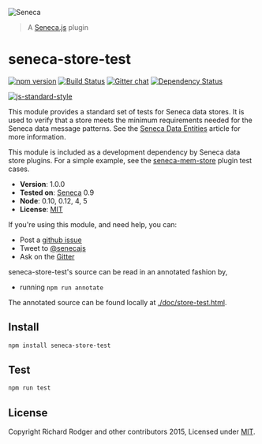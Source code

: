 ![Seneca](http://senecajs.org/files/assets/seneca-logo.png)
> A [Seneca.js][] plugin

# seneca-store-test

[![npm version][npm-badge]][npm-url]
[![Build Status][travis-badge]][travis-url]
[![Gitter chat][gitter-badge]][gitter-url]
[![Dependency Status][david-badge]][david-url]


[![js-standard-style][standard-badge]][standard-style]

This module provides a standard set of tests for Seneca data stores. It is used to verify that a store meets the minimum requirements needed for the Seneca data message patterns. 
See the [Seneca Data Entities](http://senecajs.org/tutorials/understanding-data-entities.html) article for more information.

This module is included as a development dependency by Seneca data store plugins. For a simple example, see the [seneca-mem-store](https://github.com/senecajs/seneca-mem-store/blob/master/test/mem.test.js) plugin test cases.

- __Version__: 1.0.0
- __Tested on__: [Seneca][seneca-github] 0.9
- __Node__: 0.10, 0.12, 4, 5
- __License__: [MIT][]

If you're using this module, and need help, you can:

- Post a [github issue](https://github.com/senecajs/seneca-store-test/issues)
- Tweet to [@senecajs](http://twitter.com/senecajs)
- Ask on the [Gitter][gitter-url]

seneca-store-test's source can be read in an annotated fashion by,
- running `npm run annotate`

The annotated source can be found locally at [./doc/store-test.html]().

## Install

```sh
npm install seneca-store-test
```

## Test

```sh
npm run test
```

## License
Copyright Richard Rodger and other contributors 2015, Licensed under [MIT][].

[npm-badge]: https://badge.fury.io/js/seneca-store-test.svg
[npm-url]: https://badge.fury.io/js/seneca-store-test
[travis-badge]: https://travis-ci.org/senecajs/seneca-store-test.svg?branch=master
[travis-url]: https://travis-ci.org/senecajs/seneca-store-test
[gitter-badge]: https://badges.gitter.im/Join%20Chat.svg
[gitter-url]: https://gitter.im/senecajs/seneca
[standard-badge]: https://raw.githubusercontent.com/feross/standard/master/badge.png
[standard-style]: https://github.com/feross/standard
[MIT]: ./LICENSE
[seneca-github]: https://github.com/senecajs/seneca
[Senecajs org]: https://github.com/senecajs/
[Seneca.js]: https://www.npmjs.com/package/seneca
[david-badge]: https://david-dm.org/senecajs/seneca-store-test.svg
[david-url]: https://david-dm.org/senecajs/seneca-store-test
